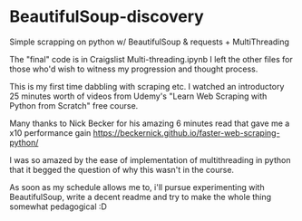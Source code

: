 # BeautifulSoup-discovery
Simple scrapping on python w/ BeautifulSoup &amp; requests + MultiThreading

The "final" code is in Craigslist Multi-threading.ipynb
I left the other files for those who'd wish to witness my progression and thought process.

This is my first time dabbling with scraping etc. I watched an introductory 25 minutes worth of videos from Udemy's "Learn Web Scraping with Python from Scratch" free course.

Many thanks to Nick Becker for his amazing 6 minutes read that gave me a x10 performance gain
https://beckernick.github.io/faster-web-scraping-python/

I was so amazed by the ease of implementation of multithreading in python that it begged the question of why this wasn't in the course.

As soon as my schedule allows me to, i'll pursue experimenting with BeautifulSoup, write a decent readme and try to make the whole thing somewhat pedagogical :D
